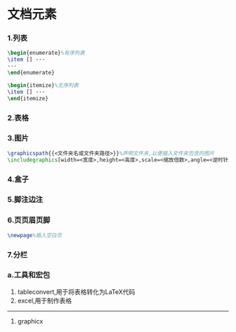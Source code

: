 # 文档元素
### 1.列表

```latex
\begin{enumerate}%有序列表
\item [] ···
···
\end{enumerate}

\begin{itemize}%无序列表
\item [] ···
\end{itemize}
```

### 2.表格

### 3.图片

```latex
\graphicspath{{<文件夹名或文件夹路径>}}%声明文件夹,以便插入文件夹包含的图片
\includegraphics[width=<宽度>,height=<高度>,scale=<缩放倍数>,angle=<逆时针旋转角度>]{<文件名或文件路径>}%插入图片
```

### 4.盒子

### 5.脚注边注

### 6.页页眉页脚

```latex
\newpage%插入空白页
```

### 7.分栏

### a.工具和宏包

1. tableconvert,用于将表格转化为LaTeX代码
2. excel,用于制作表格

___

1. graphicx